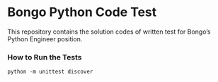# Bongo Python Code Test

This repository contains the solution codes of written test for Bongo’s Python Engineer position. 

### How to Run the Tests
```
python -m unittest discover
```
